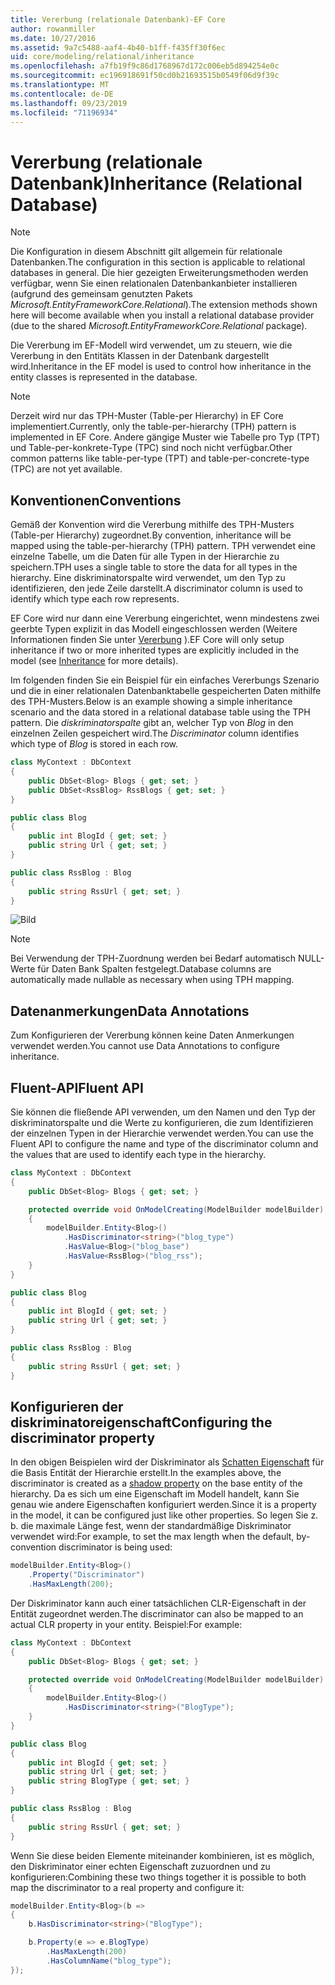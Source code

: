 ```yaml
---
title: Vererbung (relationale Datenbank)-EF Core
author: rowanmiller
ms.date: 10/27/2016
ms.assetid: 9a7c5488-aaf4-4b40-b1ff-f435ff30f6ec
uid: core/modeling/relational/inheritance
ms.openlocfilehash: a7fb19f9c86d1768967d172c006eb5d894254e0c
ms.sourcegitcommit: ec196918691f50cd0b21693515b0549f06d9f39c
ms.translationtype: MT
ms.contentlocale: de-DE
ms.lasthandoff: 09/23/2019
ms.locfileid: "71196934"
---
```

# <a name="inheritance-relational-database"></a><span data-ttu-id="14fd2-102">Vererbung (relationale Datenbank)</span><span class="sxs-lookup"><span data-stu-id="14fd2-102">Inheritance (Relational Database)</span></span>

> [!NOTE]  
> <span data-ttu-id="14fd2-103">Die Konfiguration in diesem Abschnitt gilt allgemein für relationale Datenbanken.</span><span class="sxs-lookup"><span data-stu-id="14fd2-103">The configuration in this section is applicable to relational databases in general.</span></span> <span data-ttu-id="14fd2-104">Die hier gezeigten Erweiterungsmethoden werden verfügbar, wenn Sie einen relationalen Datenbankanbieter installieren (aufgrund des gemeinsam genutzten Pakets *Microsoft.EntityFrameworkCore.Relational*).</span><span class="sxs-lookup"><span data-stu-id="14fd2-104">The extension methods shown here will become available when you install a relational database provider (due to the shared *Microsoft.EntityFrameworkCore.Relational* package).</span></span>

<span data-ttu-id="14fd2-105">Die Vererbung im EF-Modell wird verwendet, um zu steuern, wie die Vererbung in den Entitäts Klassen in der Datenbank dargestellt wird.</span><span class="sxs-lookup"><span data-stu-id="14fd2-105">Inheritance in the EF model is used to control how inheritance in the entity classes is represented in the database.</span></span>

> [!NOTE]  
> <span data-ttu-id="14fd2-106">Derzeit wird nur das TPH-Muster (Table-per Hierarchy) in EF Core implementiert.</span><span class="sxs-lookup"><span data-stu-id="14fd2-106">Currently, only the table-per-hierarchy (TPH) pattern is implemented in EF Core.</span></span> <span data-ttu-id="14fd2-107">Andere gängige Muster wie Tabelle pro Typ (TPT) und Table-per-konkrete-Type (TPC) sind noch nicht verfügbar.</span><span class="sxs-lookup"><span data-stu-id="14fd2-107">Other common patterns like table-per-type (TPT) and table-per-concrete-type (TPC) are not yet available.</span></span>

## <a name="conventions"></a><span data-ttu-id="14fd2-108">Konventionen</span><span class="sxs-lookup"><span data-stu-id="14fd2-108">Conventions</span></span>

<span data-ttu-id="14fd2-109">Gemäß der Konvention wird die Vererbung mithilfe des TPH-Musters (Table-per Hierarchy) zugeordnet.</span><span class="sxs-lookup"><span data-stu-id="14fd2-109">By convention, inheritance will be mapped using the table-per-hierarchy (TPH) pattern.</span></span> <span data-ttu-id="14fd2-110">TPH verwendet eine einzelne Tabelle, um die Daten für alle Typen in der Hierarchie zu speichern.</span><span class="sxs-lookup"><span data-stu-id="14fd2-110">TPH uses a single table to store the data for all types in the hierarchy.</span></span> <span data-ttu-id="14fd2-111">Eine diskriminatorspalte wird verwendet, um den Typ zu identifizieren, den jede Zeile darstellt.</span><span class="sxs-lookup"><span data-stu-id="14fd2-111">A discriminator column is used to identify which type each row represents.</span></span>

<span data-ttu-id="14fd2-112">EF Core wird nur dann eine Vererbung eingerichtet, wenn mindestens zwei geerbte Typen explizit in das Modell eingeschlossen werden (Weitere Informationen finden Sie unter [Vererbung](../inheritance.md) ).</span><span class="sxs-lookup"><span data-stu-id="14fd2-112">EF Core will only setup inheritance if two or more inherited types are explicitly included in the model (see [Inheritance](../inheritance.md) for more details).</span></span>

<span data-ttu-id="14fd2-113">Im folgenden finden Sie ein Beispiel für ein einfaches Vererbungs Szenario und die in einer relationalen Datenbanktabelle gespeicherten Daten mithilfe des TPH-Musters.</span><span class="sxs-lookup"><span data-stu-id="14fd2-113">Below is an example showing a simple inheritance scenario and the data stored in a relational database table using the TPH pattern.</span></span> <span data-ttu-id="14fd2-114">Die *diskriminatorspalte* gibt an, welcher Typ von *Blog* in den einzelnen Zeilen gespeichert wird.</span><span class="sxs-lookup"><span data-stu-id="14fd2-114">The *Discriminator* column identifies which type of *Blog* is stored in each row.</span></span>

<!-- [!code-csharp[Main](samples/core/relational/Modeling/Conventions/InheritanceDbSets.cs)] -->
``` csharp
class MyContext : DbContext
{
    public DbSet<Blog> Blogs { get; set; }
    public DbSet<RssBlog> RssBlogs { get; set; }
}

public class Blog
{
    public int BlogId { get; set; }
    public string Url { get; set; }
}

public class RssBlog : Blog
{
    public string RssUrl { get; set; }
}
```

![Bild](_static/inheritance-tph-data.png)

>[!NOTE]
> <span data-ttu-id="14fd2-116">Bei Verwendung der TPH-Zuordnung werden bei Bedarf automatisch NULL-Werte für Daten Bank Spalten festgelegt.</span><span class="sxs-lookup"><span data-stu-id="14fd2-116">Database columns are automatically made nullable as necessary when using TPH mapping.</span></span>

## <a name="data-annotations"></a><span data-ttu-id="14fd2-117">Datenanmerkungen</span><span class="sxs-lookup"><span data-stu-id="14fd2-117">Data Annotations</span></span>

<span data-ttu-id="14fd2-118">Zum Konfigurieren der Vererbung können keine Daten Anmerkungen verwendet werden.</span><span class="sxs-lookup"><span data-stu-id="14fd2-118">You cannot use Data Annotations to configure inheritance.</span></span>

## <a name="fluent-api"></a><span data-ttu-id="14fd2-119">Fluent-API</span><span class="sxs-lookup"><span data-stu-id="14fd2-119">Fluent API</span></span>

<span data-ttu-id="14fd2-120">Sie können die fließende API verwenden, um den Namen und den Typ der diskriminatorspalte und die Werte zu konfigurieren, die zum Identifizieren der einzelnen Typen in der Hierarchie verwendet werden.</span><span class="sxs-lookup"><span data-stu-id="14fd2-120">You can use the Fluent API to configure the name and type of the discriminator column and the values that are used to identify each type in the hierarchy.</span></span>

<!-- [!code-csharp[Main](samples/core/relational/Modeling/FluentAPI/InheritanceTPHDiscriminator.cs?highlight=7,8,9,10)] -->
``` csharp
class MyContext : DbContext
{
    public DbSet<Blog> Blogs { get; set; }

    protected override void OnModelCreating(ModelBuilder modelBuilder)
    {
        modelBuilder.Entity<Blog>()
            .HasDiscriminator<string>("blog_type")
            .HasValue<Blog>("blog_base")
            .HasValue<RssBlog>("blog_rss");
    }
}

public class Blog
{
    public int BlogId { get; set; }
    public string Url { get; set; }
}

public class RssBlog : Blog
{
    public string RssUrl { get; set; }
}
```

## <a name="configuring-the-discriminator-property"></a><span data-ttu-id="14fd2-121">Konfigurieren der diskriminatoreigenschaft</span><span class="sxs-lookup"><span data-stu-id="14fd2-121">Configuring the discriminator property</span></span>

<span data-ttu-id="14fd2-122">In den obigen Beispielen wird der Diskriminator als [Schatten Eigenschaft](xref:core/modeling/shadow-properties) für die Basis Entität der Hierarchie erstellt.</span><span class="sxs-lookup"><span data-stu-id="14fd2-122">In the examples above, the discriminator is created as a [shadow property](xref:core/modeling/shadow-properties) on the base entity of the hierarchy.</span></span> <span data-ttu-id="14fd2-123">Da es sich um eine Eigenschaft im Modell handelt, kann Sie genau wie andere Eigenschaften konfiguriert werden.</span><span class="sxs-lookup"><span data-stu-id="14fd2-123">Since it is a property in the model, it can be configured just like other properties.</span></span> <span data-ttu-id="14fd2-124">So legen Sie z. b. die maximale Länge fest, wenn der standardmäßige Diskriminator verwendet wird:</span><span class="sxs-lookup"><span data-stu-id="14fd2-124">For example, to set the max length when the default, by-convention discriminator is being used:</span></span>

```C#
modelBuilder.Entity<Blog>()
    .Property("Discriminator")
    .HasMaxLength(200);
```

<span data-ttu-id="14fd2-125">Der Diskriminator kann auch einer tatsächlichen CLR-Eigenschaft in der Entität zugeordnet werden.</span><span class="sxs-lookup"><span data-stu-id="14fd2-125">The discriminator can also be mapped to an actual CLR property in your entity.</span></span> <span data-ttu-id="14fd2-126">Beispiel:</span><span class="sxs-lookup"><span data-stu-id="14fd2-126">For example:</span></span>
```C#
class MyContext : DbContext
{
    public DbSet<Blog> Blogs { get; set; }

    protected override void OnModelCreating(ModelBuilder modelBuilder)
    {
        modelBuilder.Entity<Blog>()
            .HasDiscriminator<string>("BlogType");
    }
}

public class Blog
{
    public int BlogId { get; set; }
    public string Url { get; set; }
    public string BlogType { get; set; }
}

public class RssBlog : Blog
{
    public string RssUrl { get; set; }
}
```

<span data-ttu-id="14fd2-127">Wenn Sie diese beiden Elemente miteinander kombinieren, ist es möglich, den Diskriminator einer echten Eigenschaft zuzuordnen und zu konfigurieren:</span><span class="sxs-lookup"><span data-stu-id="14fd2-127">Combining these two things together it is possible to both map the discriminator to a real property and configure it:</span></span>
```C#
modelBuilder.Entity<Blog>(b =>
{
    b.HasDiscriminator<string>("BlogType");

    b.Property(e => e.BlogType)
        .HasMaxLength(200)
        .HasColumnName("blog_type");
});
```

